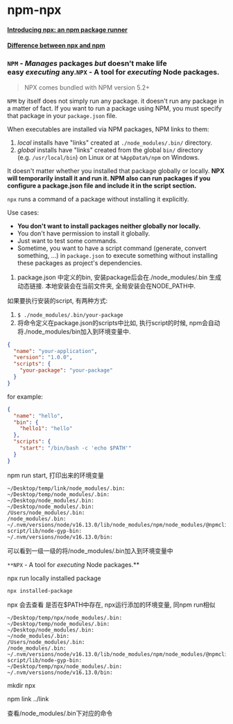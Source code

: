 # npm-npx

#### [Introducing npx: an npm package runner](https://blog.npmjs.org/post/162869356040/introducing-npx-an-npm-package-runner)
#### [Difference between npx and npm](https://stackoverflow.com/questions/50605219/difference-between-npx-and-npm)

### `NPM` - *Manages* packages *but* doesn't make life easy *executing* any.`NPX` - A tool for *executing* Node packages.

> NPX comes bundled with NPM version 5.2+
> 

`NPM` by itself does not simply run any package. it doesn't run any package in a matter of fact. If you want to run a package using NPM, you must specify that package in your `package.json` file.

When executables are installed via NPM packages, NPM links to them:

1. *local* installs have "links" created at `./node_modules/.bin/` directory.
2. *global* installs have "links" created from the global `bin/` directory (e.g. `/usr/local/bin`) on Linux or at `%AppData%/npm` on Windows.

It doesn't matter whether you installed that package globally or locally. **NPX will temporarily install it and run it. NPM also can run packages if you configure a package.json file and include it in the script section.**

`npx` runs a command of a package without installing it explicitly.

Use cases:

- **You don't want to install packages neither globally nor locally.**
- You don't have permission to install it globally.
- Just want to test some commands.
- Sometime, you want to have a script command (generate, convert something, ...) in `package.json` to execute something without installing these packages as project's dependencies.

1. package.json 中定义的bin, 安装package后会在./node_modules/.bin 生成动态链接. 本地安装会在当前文件夹, 全局安装会在NODE_PATH中.

如果要执行安装的script, 有两种方式:

1. `$ ./node_modules/.bin/your-package`
2. 将命令定义在package.json的scripts中比如, 执行script的时候, npm会自动将./node_modules/bin加入到环境变量中.

```json
{
  "name": "your-application",
  "version": "1.0.0",
  "scripts": {
    "your-package": "your-package"
  }
}
```

for example:

```json
{
  "name": "hello",
  "bin": {
    "hello1": "hello"
  },
  "scripts": {
    "start": "/bin/bash -c 'echo $PATH'"
  }
}
```

npm run start, 打印出来的环境变量

```
~/Desktop/temp/link/node_modules/.bin:
~/Desktop/temp/node_modules/.bin:
~/Desktop/node_modules/.bin:
~/Desktop/node_modules/.bin:
/Users/node_modules/.bin:
/node_modules/.bin:
~/.nvm/versions/node/v16.13.0/lib/node_modules/npm/node_modules/@npmcli/run-script/lib/node-gyp-bin:
~/.nvm/versions/node/v16.13.0/bin:
```

可以看到一级一级的将/node_modules/.bin加入到环境变量中

`**NPX` - A tool for *executing* Node packages.**

npx run locally installed package

```
npx installed-package
```

npx 会去查看 <command>是否在$PATH中存在, npx运行添加的环境变量, 同npm run相似

```
~/Desktop/temp/npx/node_modules/.bin:
~/Desktop/temp/node_modules/.bin:
~/Desktop/node_modules/.bin:
~/node_modules/.bin:
/Users/node_modules/.bin:
/node_modules/.bin:
~/.nvm/versions/node/v16.13.0/lib/node_modules/npm/node_modules/@npmcli/run-script/lib/node-gyp-bin:
~/Desktop/temp/npx/node_modules/.bin:
~/.nvm/versions/node/v16.13.0/bin:
```

mkdir npx

npm link ../link

查看/node_modules/.bin下对应的命令
